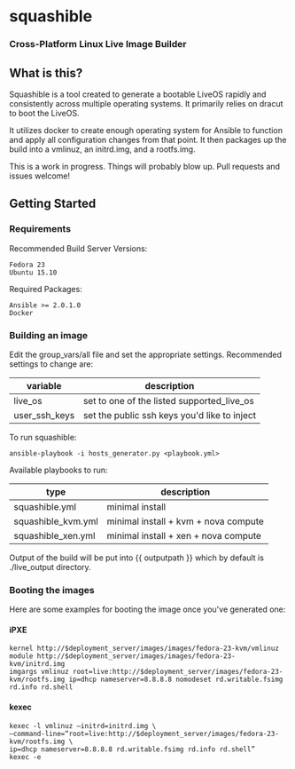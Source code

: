 # squashible

### Cross-Platform Linux Live Image Builder

## What is this?

Squashible is a tool created to generate a bootable LiveOS rapidly and consistently
across multiple operating systems.  It primarily relies on dracut to boot the
LiveOS.

It utilizes docker to create enough operating system for Ansible to function and
apply all configuration changes from that point.  It then packages up the build into
a vmlinuz, an initrd.img, and a rootfs.img.

This is a work in progress.  Things will probably blow up.
Pull requests and issues welcome!

## Getting Started

### Requirements

Recommended Build Server Versions:

    Fedora 23
    Ubuntu 15.10

Required Packages:

    Ansible >= 2.0.1.0
    Docker

### Building an image

Edit the group_vars/all file and set the appropriate settings.  Recommended
settings to change are:

|variable|description|
|--------|-----------|
| live_os | set to one of the listed supported_live_os |
| user_ssh_keys | set the public ssh keys you'd like to inject |

To run squashible:

    ansible-playbook -i hosts_generator.py <playbook.yml>

Available playbooks to run:

|type|description|
|----|-----------|
| squashible.yml | minimal install |
| squashible_kvm.yml | minimal install + kvm + nova compute |
| squashible_xen.yml | minimal install + xen + nova compute |

Output of the build will be put into {{ outputpath }} which by default is
./live_output directory.

### Booting the images

Here are some examples for booting the image once you've generated one:

#### iPXE

    kernel http://$deployment_server/images/images/fedora-23-kvm/vmlinuz
    module http://$deployment_server/images/images/fedora-23-kvm/initrd.img
    imgargs vmlinuz root=live:http://$deployment_server/images/fedora-23-kvm/rootfs.img ip=dhcp nameserver=8.8.8.8 nomodeset rd.writable.fsimg rd.info rd.shell

#### kexec

    kexec -l vmlinuz —initrd=initrd.img \
    —command-line=“root=live:http://$deployment_server/images/fedora-23-kvm/rootfs.img \
    ip=dhcp nameserver=8.8.8.8 rd.writable.fsimg rd.info rd.shell”
    kexec -e
